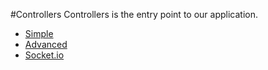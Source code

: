 #Controllers
Controllers is the entry point to our application.

* [Simple](docs/controllers/simple.md)
* [Advanced](docs/controllers/advanced.md)
* [Socket.io](docs/controllers/socketio.md)